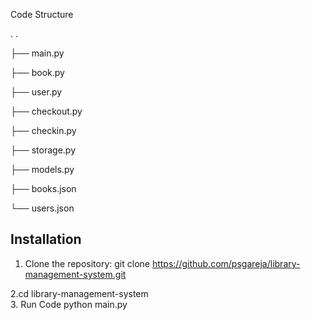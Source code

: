 
Code Structure 

.
.

├── main.py

├── book.py

├── user.py

├── checkout.py

├── checkin.py

├── storage.py

├── models.py

├── books.json

└── users.json

## Installation

1. Clone the repository: git clone https://github.com/psgareja/library-management-system.git
   
2.cd library-management-system  
3. Run Code
  python main.py
